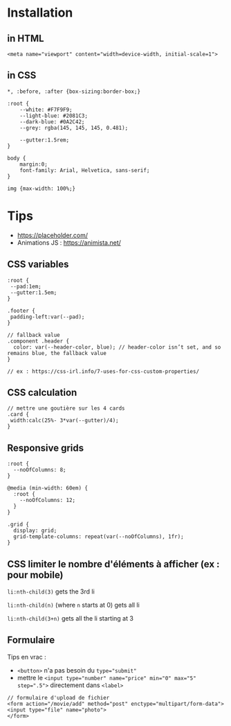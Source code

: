 # Installation
## in HTML
```<meta name="viewport" content="width=device-width, initial-scale=1">```

## in CSS
```
*, :before, :after {box-sizing:border-box;}

:root {
    --white: #F7F9F9;
    --light-blue: #2081C3;
    --dark-blue: #0A2C42;
    --grey: rgba(145, 145, 145, 0.481);

    --gutter:1.5rem;
}

body {
    margin:0;
    font-family: Arial, Helvetica, sans-serif;
}

img {max-width: 100%;}
```

# Tips
* https://placeholder.com/
* Animations JS : https://animista.net/


## CSS variables
```
:root {
 --pad:1em;
 --gutter:1.5em;
}
```

```
.footer {
 padding-left:var(--pad);
}
```

```
// fallback value
.component .header {
  color: var(--header-color, blue); // header-color isn’t set, and so remains blue, the fallback value
}

// ex : https://css-irl.info/7-uses-for-css-custom-properties/
```


## CSS calculation
```
// mettre une goutière sur les 4 cards 
.card {
 width:calc(25%- 3*var(--gutter)/4);
}
```


## Responsive grids
```
:root {
  --noOfColumns: 8;
}

@media (min-width: 60em) {
  :root {
    --noOfColumns: 12;
  }
}

.grid {
  display: grid;
  grid-template-columns: repeat(var(--noOfColumns), 1fr);
}
```


## CSS limiter le nombre d'éléments à afficher (ex : pour mobile)
```li:nth-child(3)``` gets the 3rd li

```li:nth-child(n)``` (where ```n``` starts at 0) gets all li

```li:nth-child(3+n)``` gets all the li starting at 3


## Formulaire
Tips en vrac :
* ```<button>``` n'a pas besoin du ```type="submit"```
* mettre le ```<input type="number" name="price" min="0" max="5" step=".5">``` directement dans ```<label>```

```
// formulaire d'upload de fichier
<form action="/movie/add" method="post" enctype="multipart/form-data">
<input type="file" name="photo">
</form>
```